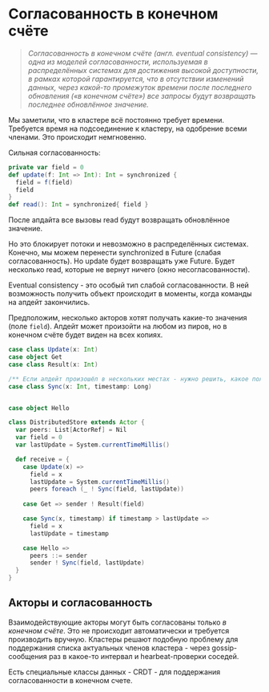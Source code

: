 # Согласованность в конечном счёте

> *Согласованность в конечном счёте (англ. eventual consistency) — одна из моделей согласованности, используемая в распределённых системах для достижения высокой доступности, в рамках которой гарантируется, что в отсутствии изменений данных, через какой-то промежуток времени после последнего обновления («в конечном счёте») все запросы будут возвращать последнее обновлённое значение.*

Мы заметили, что в кластере всё постоянно требует времени. Требуется время на подсоединение к кластеру, на одобрение всеми членами. Это происходит немгновенно.

Сильная согласованность:

```scala
private var field = 0
def update(f: Int => Int): Int = synchronized {
  field = f(field)
  field
}
def read(): Int = synchronized{ field }
```

После апдайта все вызовы read будут возвращать обновлённое значение.

Но это блокирует потоки и невозможно в распределённых системах. Конечно, мы можем перенести synchronized в Future (слабая согласованность). Но update будет возвращать уже Future. Будет несколько read, которые не вернут ничего (окно несогласованности).

Eventual consistency - это особый тип слабой согласованности. В ней возможность получить объект происходит в моменты, когда команды на апдейт закончились.

Предположим, несколько акторов хотят получать какие-то значения (поле `field`). Апдейт может произойти на любом из пиров, но в конечном счёте будет виден на всех копиях.


```scala
case class Update(x: Int)
case object Get
case class Result(x: Int)

/** Если апдейт произошёл в нескольких местах - нужно решить, какое поле хранить в итоге */
case class Sync(x: Int, timestamp: Long)


case object Hello

class DistributedStore extends Actor {
  var peers: List[ActorRef] = Nil
  var field = 0
  var lastUpdate = System.currentTimeMillis()

  def receive = {
    case Update(x) =>
      field = x
      lastUpdate = System.currentTimeMillis()
      peers foreach (_ ! Sync(field, lastUpdate))
    
    case Get => sender ! Result(field)

    case Sync(x, timestamp) if timestamp > lastUpdate =>
      field = x
      lastUpdate = timestamp

    case Hello =>
      peers ::= sender
      sender ! Sync(field, lastUpdate)
  }
}
```

## Акторы и согласованность

Взаимодействующие акторы могут быть согласованы только *в конечном счёте*. Это не происходит автоматически и требуется производить вручную. Кластеры решают подобную проблему для поддержания списка актуальных членов кластера - через gossip-сообщения раз в какое-то интервал и hearbeat-проверки соседей. 

Есть специальные классы данных - CRDT - для поддержания согласованности в конечном счете.